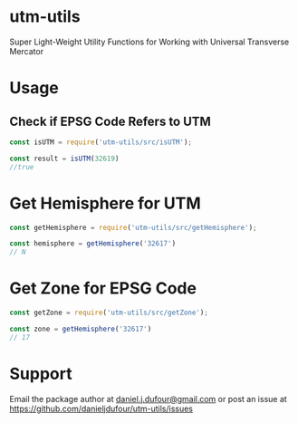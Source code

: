 # utm-utils
Super Light-Weight Utility Functions for Working with Universal Transverse Mercator

# Usage
## Check if EPSG Code Refers to UTM
```javascript
const isUTM = require('utm-utils/src/isUTM');

const result = isUTM(32619)
//true
```

# Get Hemisphere for UTM
```javascript
const getHemisphere = require('utm-utils/src/getHemisphere');

const hemisphere = getHemisphere('32617')
// N
```

# Get Zone for EPSG Code
```javascript
const getZone = require('utm-utils/src/getZone');

const zone = getHemisphere('32617')
// 17
```

# Support
Email the package author at daniel.j.dufour@gmail.com or post an issue at https://github.com/danieljdufour/utm-utils/issues
